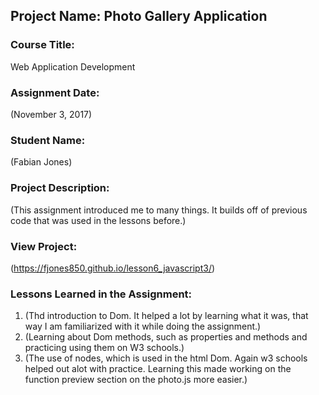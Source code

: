 ## Project Name:  Photo Gallery Application

### Course Title:
Web Application Development

### Assignment Date:  
(November 3, 2017)

### Student Name:  
(Fabian Jones)

### Project Description:
(This assignment introduced me to many things. It builds off of previous code that was used in the lessons before.)

### View Project:
(https://fjones850.github.io/lesson6_javascript3/)

### Lessons Learned in the Assignment:
1. (Thd introduction to Dom. It helped a lot by learning what it was, that way I am familiarized with it while doing the assignment.)
2. (Learning about Dom methods, such as properties and methods and practicing using them on W3 schools.)
3. (The use of nodes, which is used in the html Dom. Again w3 schools helped out alot with practice. Learning this made working on the function preview section on the photo.js more easier.)
